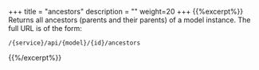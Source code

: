 +++
title = "ancestors"
description = ""
weight=20
+++
{{%excerpt%}}
Returns all ancestors (parents and their parents) of a model instance.
The full URL is of the form:

    /{service}/api/{model}/{id}/ancestors
{{%/excerpt%}}

